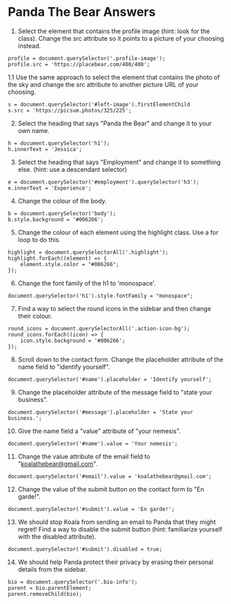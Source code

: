 # Panda The Bear Answers

1. Select the element that contains the profile image (hint: look for the class). Change the src attribute so it points to a picture of your choosing instead.
```
profile = document.querySelector('.profile-image');
profile.src = 'https://placebear.com/400/400';
```

1.1 Use the same approach to select the element that contains the photo of the sky and change the src attribute to another picture URL of your choosing.
```
s = document.querySelector('#left-image').firstElementChild
s.src = 'https://picsum.photos/325/225';
```

2. Select the heading that says "Panda the Bear" and change it to your own name.
```
h = document.querySelector('h1');
h.innerText = 'Jessica';
```

3. Select the heading that says "Employment" and change it to something else. (hint: use a descendant selector)
```
e = document.querySelector('#employment').querySelector('h3');
e.innerText = 'Experience';
```

4. Change the colour of the body.
```
b = document.querySelector('body');
b.style.background = '#006266';
```

5. Change the colour of each element using the highlight class. Use a for loop to do this.
```
highlight = document.querySelectorAll('.highlight');
highlight.forEach((element) => {
    element.style.color = "#006266";
});
```

6. Change the font family of the h1 to 'monospace'.
```
document.querySelector('h1').style.fontFamily = "monospace";
```

7. Find a way to select the round icons in the sidebar and then change their colour.
```
round_icons = document.querySelectorAll('.action-icon-bg');
round_icons.forEach((icon) => {
    icon.style.background = '#006266';
});
```

8. Scroll down to the contact form. Change the placeholder attribute of the name field to "identify yourself".
```
document.querySelector('#name').placeholder = 'Identify yourself';
```

9. Change the placeholder attribute of the message field to "state your business".
```
document.querySelector('#message').placeholder = 'State your business.';
```

10. Give the name field a "value" attribute of "your nemesis".
```
document.querySelector('#name').value = 'Your nemesis';
```

11. Change the value attribute of the email field to "koalathebear@gmail.com".
```
document.querySelector('#email').value = 'koalathebear@gmail.com';
```

12.  Change the value of the submit button on the contact form to "En garde!".
```
document.querySelector('#submit').value = 'En garde!';
```

13. We should stop Koala from sending an email to Panda that they might regret! Find a way to disable the submit button (hint: familiarize yourself with the disabled attribute).
```
document.querySelector('#submit').disabled = true;
```

14. We should help Panda protect their privacy by erasing their personal details from the sidebar.
```
bio = document.querySelector('.bio-info');
parent = bio.parentElement;
parent.removeChild(bio);
```